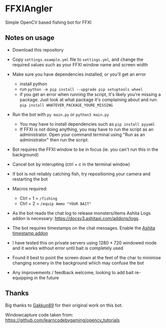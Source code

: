 # FFXIAngler

Simple OpenCV based fishing bot for FFXI

## Notes on usage

- Download this repository

- Copy `settings.example.yml` file to `settings.yml`, and change the required values such as your FFXI window name and screen width

- Make sure you have dependencies installed, or you'll get an error
  - install python
  - run `python -m pip install --upgrade pip setuptools wheel`
  - if you get an error when running the script, it's likely you're missing a package. Just look at what package it's complaining about and run: `pip install WHATEVER_PACKAGE_YOURE_MISSING`

- Run the bot with `py main.py` or `python3 main.py`
  - You may have to install dependencies such as `pip install pyyaml`
  - If FFXI is not doing anything, you may have to run the script as an administrator. Open your command terminal using "Run as an administrator" then run the script.

- Bot requires the FFXI window to be in focus (ie. you can't run this in the background)

- Cancel bot by interupting (ctrl + c in the terminal window)

- If bot is not reliably catching fish, try repositioning your camera and restarting the bot

- Macros required:
  - Ctrl + 1 = `/fishing`
  - Ctrl + 2 = `/equip Ammo "YOUR BAIT"`

- As the bot reads the chat log to release monsters/items Ashita Logs addon is necessary: <https://docsv3.ashitaxi.com/addons/logs>.

- The bot requires timestamps on the chat messages. Enable the [Ashita timestamp addon](https://github.com/AshitaXI/Ashita-v4beta/tree/main/addons/timestamp)

- I have tested this on private servers using 1280 * 720 windowed mode and it works without error until bait is completely used

- Found it best to point the screen down at the feet of the char to minimise changing scenery in the background which may confuse the bot

- Any improvements / feedback welcome, looking to add bait re-equipping in the future

## Thanks

Big thanks to [Gakkun89](https://github.com/Gakkun89) for their original work on this bot.

Windowcapture code taken from: https://github.com/learncodebygaming/opencv_tutorials
